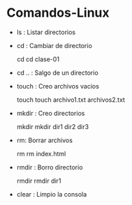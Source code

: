 # Comandos-Linux

* ls : Listar directorios
* cd : Cambiar de directorio
    
    cd <directorio>
    cd clase-01

* cd .. : Salgo de un directorio
* touch : Creo archivos vacios

    touch <nombre-archivo>
    touch archivo1.txt archivos2.txt

* mkdir : Creo directorios

    mkdir <nombre-directorio>
    mkdir dir1 dir2 dir3

* rm: Borrar archivos

    rm <archivo-a-borrar>
    rm index.html

* rmdir : Borro directorio 

    rmdir <directorio-a-borrar>
    rmdir dir1

* clear : Limpio la consola
